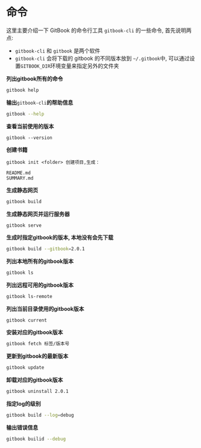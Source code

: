 # 命令

这里主要介绍一下 GitBook 的命令行工具 `gitbook-cli` 的一些命令, 首先说明两点:

* `gitbook-cli` 和 `gitbook` 是两个软件
* `gitbook-cli` 会将下载的 gitbook 的不同版本放到 `~/.gitbook`中, 可以通过设置`GITBOOK_DIR`环境变量来指定另外的文件夹

**列出gitbook所有的命令**

```bash
gitbook help
```

**输出**`gitbook-cli`**的帮助信息**

```bash
gitbook --help
```

**查看当前使用的版本**

```
gitbook --version
```

**创建书籍**

```
gitbook init <folder> 创建项目,生成：

README.md
SUMMARY.md
```

**生成静态网页**

```bash
gitbook build
```

**生成静态网页并运行服务器**

```bash
gitbook serve
```

**生成时指定gitbook的版本, 本地没有会先下载**

```bash
gitbook build --gitbook=2.0.1
```

**列出本地所有的gitbook版本**

```bash
gitbook ls
```

**列出远程可用的gitbook版本**

```bash
gitbook ls-remote
```

**列出当前目录使用的gitbook版本**

```
gitbook current
```

**安装对应的gitbook版本**

```bash
gitbook fetch 标签/版本号
```

**更新到gitbook的最新版本**

```bash
gitbook update
```

**卸载对应的gitbook版本**

```bash
gitbook uninstall 2.0.1
```

**指定log的级别**

```bash
gitbook build --log=debug
```

**输出错误信息**

```bash
gitbook builid --debug
```




